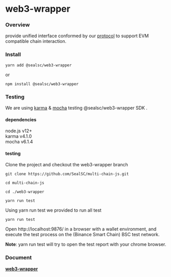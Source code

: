 # web3-wrapper

### Overview

provide unified interface conformed by our [protocol](https://github.com/SealSC/multi-chain-js/tree/main/protocol) to support EVM compatible chain interaction.

### Install

```
yarn add @sealsc/web3-wrapper
```
 or 
```
npm install @sealsc/web3-wrapper
```    

### Testing
We are using [karma](http://karma-runner.github.io/6.3/intro/configuration.html) & [mocha](https://mochajs.org/) testing @sealsc/web3-wrapper SDK .

#### dependencies
node.js v12+   
karma v4.1.0   
mocha v6.1.4   

#### testing

Clone the project and checkout the web3-wrapper branch

```
git clone https://github.com/SealSC/multi-chain-js.git

cd multi-chain-js

cd ./web3-wrapper

yarn run test

```  

Using yarn run test we provided to run all test
```
yarn run test
```
Open http://localhost:9876/ in a browser with a wallet environment, and execute the test process on the (Binance Smart Chain) BSC test network. 

**Note**: yarn run test will try to open the test report with your chrome browser.

### Document

**[web3-wrapper](https://multi-chain-js-doc.seor.io/en/web3/)**  

